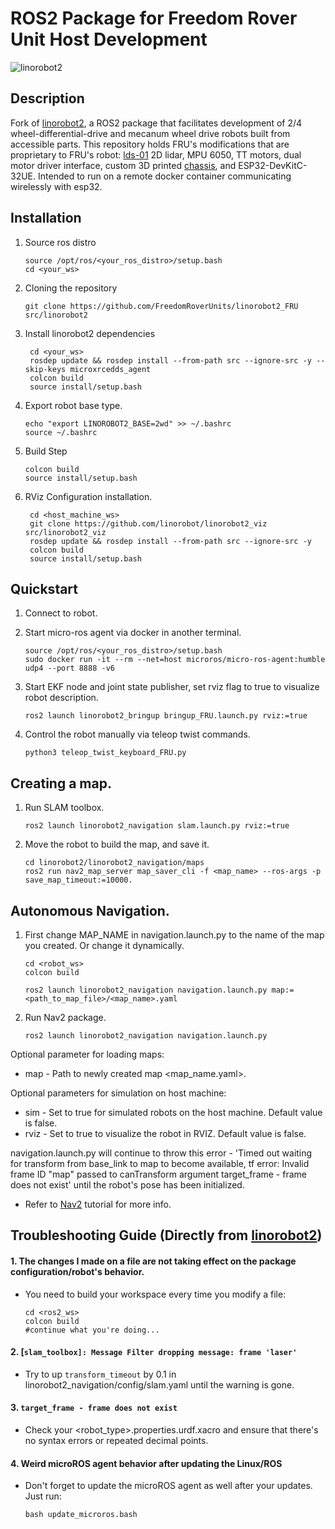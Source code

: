 # ROS2 Package for Freedom Rover Unit Host Development
![linorobot2](docs/linorobot2.gif)

## Description
Fork of [linorobot2](https://github.com/linorobot/linorobot2), a ROS2 package that facilitates development of 2/4 wheel-differential-drive and mecanum wheel drive robots built from accessible parts. This repository holds FRU's modifications that are proprietary to FRU's robot: [lds-01](https://github.com/ROBOTIS-GIT/hls_lfcd_lds_driver) 2D lidar, MPU 6050, TT motors, dual motor driver interface, custom 3D printed [chassis](https://www.printables.com/en/model/355730-two-wheeled-robot-chassis/files), and ESP32-DevKitC-32UE. Intended to run on a remote docker container communicating wirelessly with esp32.   

## Installation
1. Source ros distro
   ```
   source /opt/ros/<your_ros_distro>/setup.bash
   cd <your_ws>
   ```

2. Cloning the repository
   ```
   git clone https://github.com/FreedomRoverUnits/linorobot2_FRU src/linorobot2
   ```
3. Install linorobot2 dependencies
   ```
    cd <your_ws>
    rosdep update && rosdep install --from-path src --ignore-src -y --skip-keys microxrcedds_agent
    colcon build
    source install/setup.bash
   ```
4. Export robot base type.
   ```
   echo "export LINOROBOT2_BASE=2wd" >> ~/.bashrc
   source ~/.bashrc
   ```
5. Build Step
   ```
   colcon build
   source install/setup.bash
   ```
6. RViz Configuration installation.
   ```
    cd <host_machine_ws>
    git clone https://github.com/linorobot/linorobot2_viz src/linorobot2_viz
    rosdep update && rosdep install --from-path src --ignore-src -y 
    colcon build
    source install/setup.bash
   ```

## Quickstart
1. Connect to robot.
2. Start micro-ros agent via docker in another terminal.
   ```
   source /opt/ros/<your_ros_distro>/setup.bash
   sudo docker run -it --rm --net=host microros/micro-ros-agent:humble udp4 --port 8888 -v6
   ```

3. Start EKF node and joint state publisher, set rviz flag to true to visualize robot description.
    ```
    ros2 launch linorobot2_bringup bringup_FRU.launch.py rviz:=true
    ```
4. Control the robot manually via teleop twist commands.
   ```
   python3 teleop_twist_keyboard_FRU.py
   ```

## Creating a map. 

1. Run SLAM toolbox.
   ```
   ros2 launch linorobot2_navigation slam.launch.py rviz:=true
   ``` 
2. Move the robot to build the map, and save it.
   ```
   cd linorobot2/linorobot2_navigation/maps
   ros2 run nav2_map_server map_saver_cli -f <map_name> --ros-args -p save_map_timeout:=10000.
   ```

## Autonomous Navigation.
1. First change MAP_NAME in navigation.launch.py to the name of the map you created. Or change it dynamically.
   ```
   cd <robot_ws>
   colcon build

   ros2 launch linorobot2_navigation navigation.launch.py map:=<path_to_map_file>/<map_name>.yaml
   ```
2. Run Nav2 package.
   ```
   ros2 launch linorobot2_navigation navigation.launch.py
   ```

Optional parameter for loading maps:

* map - Path to newly created map <map_name.yaml>.
  
Optional parameters for simulation on host machine:

* sim - Set to true for simulated robots on the host machine. Default value is false.
* rviz - Set to true to visualize the robot in RVIZ. Default value is false.

navigation.launch.py will continue to throw this error - 'Timed out waiting for transform from base_link to map to become available, tf error: Invalid frame ID "map" passed to canTransform argument target_frame - frame does not exist' until the robot's pose has been initialized.
- Refer to [Nav2](https://navigation.ros.org/tutorials/docs/navigation2_on_real_turtlebot3.html#initialize-the-location-of-turtlebot-3) tutorial for more info.
## Troubleshooting Guide (Directly from [linorobot2](https://github.com/linorobot/linorobot2))
#### 1. The changes I made on a file are not taking effect on the package configuration/robot's behavior.
- You need to build your workspace every time you modify a file:

    ```
    cd <ros2_ws>
    colcon build
    #continue what you're doing...
    ```

#### 2. [`slam_toolbox]: Message Filter dropping message: frame 'laser'`
- Try to up `transform_timeout` by 0.1 in linorobot2_navigation/config/slam.yaml until the warning is gone.


#### 3. `target_frame - frame does not exist`
- Check your <robot_type>.properties.urdf.xacro and ensure that there's no syntax errors or repeated decimal points.

#### 4. Weird microROS agent behavior after updating the Linux/ROS
- Don't forget to update the microROS agent as well after your updates. Just run:
    
    ```
    bash update_microros.bash
    ```

